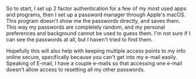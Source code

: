 So to start, I set up 2 factor authentication for a few of my most used apps and programs, then I set up a password manager through Apple's macOS. This program doesn't show me the passwords directly, and saves them. This way my passwords are completely random, and my personal preferences and background cannot be used to guess them. I'm not sure if I can see the passwords at all, but I haven't tried to find them.

Hopefully this will also help with keeping multiple access points to my info online secure, specifically because you can't get into my e-mail easily. Speaking of E-mail, I have a couple e-mails so that accessing one e-mail doesn't allow access to resetting all my other passwords.